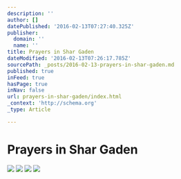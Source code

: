 ```yaml
---
description: ''
author: []
datePublished: '2016-02-13T07:27:40.325Z'
publisher:
  domain: ''
  name: ''
title: Prayers in Shar Gaden
dateModified: '2016-02-13T07:26:17.785Z'
sourcePath: _posts/2016-02-13-prayers-in-shar-gaden.md
published: true
inFeed: true
hasPage: true
inNav: false
url: prayers-in-shar-gaden/index.html
_context: 'http://schema.org'
_type: Article

---
```

# Prayers in Shar Gaden
![](https://the-grid-user-content.s3-us-west-2.amazonaws.com/de9e3654-0d24-4b04-bf96-910845b2c64d.png)
![](https://the-grid-user-content.s3-us-west-2.amazonaws.com/67da559e-4451-40f2-aa3f-c67caf3ce198.png)
![](https://the-grid-user-content.s3-us-west-2.amazonaws.com/aac6e2b4-9de0-40d6-9e6c-1790e0385f56.png)
![](https://the-grid-user-content.s3-us-west-2.amazonaws.com/682b383d-6395-4cac-9183-83082b8d6aa3.png)